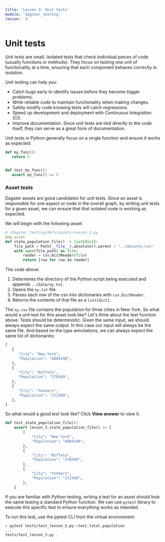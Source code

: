 ```yaml
---
title: 'Lesson 3: Unit tests'
module: 'dagster_testing'
lesson: '3'
---
```


# Unit tests

Unit tests are small, isolated tests that check individual pieces of code (usually functions or methods). They focus on testing one unit of functionality at a time, ensuring that each component behaves correctly in isolation.

Unit testing can help you:

* Catch bugs early to identify issues before they become bigger problems.
* Write reliable code to maintain functionality when making changes.
* Safely modify code knowing tests will catch regressions.
* Speed up development and deployment with Continuous Integration (CI).
* Improve documentation. Since unit tests are tied directly to the code itself, they can serve as a great form of documentation.

Unit tests in Python generally focus on a single function and ensure it works as expected:

```python
def my_func():
   return 5


def test_my_func():
   assert my_func() == 5
```

### Asset tests

Dagster assets are good candidates for unit tests. Since an asset is responsible for one aspect or node in the overall graph, by writing unit tests for a given asset, we can ensure that that isolated node is working as expected.

We will begin with the following asset:

```python
# /dagster_testing/defs/assets/lesson_3.py
@dg.asset
def state_population_file() -> list[dict]:
    file_path = Path(__file__).absolute().parent / "../data/ny.csv"
    with open(file_path) as file:
        reader = csv.DictReader(file)
        return [row for row in reader]
```

The code above:

1. Determines the directory of the Python script being executed and appends `../data/ny.txt`.
2. Opens the `ny.txt` file.
3. Parses each row of the csv into dictionaries with `csv.DictReader`.
4. Returns the contents of that file as a `list[dict]`.

The `ny.csv` file contains the population for three cities in New York. So what would a unit test for this asset look like? Let's think about the test function above. Tests should be deterministic. Given the same input, we should always expect the same output. In this case our input will always be the same file. And based on the type annotations, we can always expect the same list of dictionaries:

```python
[
   {
      "City": "New York",
      "Population": "8804190",
   },
   {
      "City": "Buffalo",
      "Population": "278349",
   },
   {
      "City": "Yonkers",
      "Population": "211569",
   },
]
```

So what would a good test look like? Click **View answer** to view it.

```python {% obfuscated="true" %}
def test_state_population_file():
    assert lesson_3.state_population_file() == [
        {
            "City": "New York",
            "Population": "8804190",
        },
        {
            "City": "Buffalo",
            "Population": "278349",
        },
        {
            "City": "Yonkers",
            "Population": "211569",
        },
    ]
```

If you are familiar with Python testing, writing a test for an asset should look the same testing a standard Python function. We can use `pytest` library to execute this specific test to ensure everything works as intended.

To run this test, use the pytest CLI from the virtual environment:

```bash
> pytest tests/test_lesson_3.py::test_total_population
...
tests/test_lesson_3.py .                                                          [100%]
```
